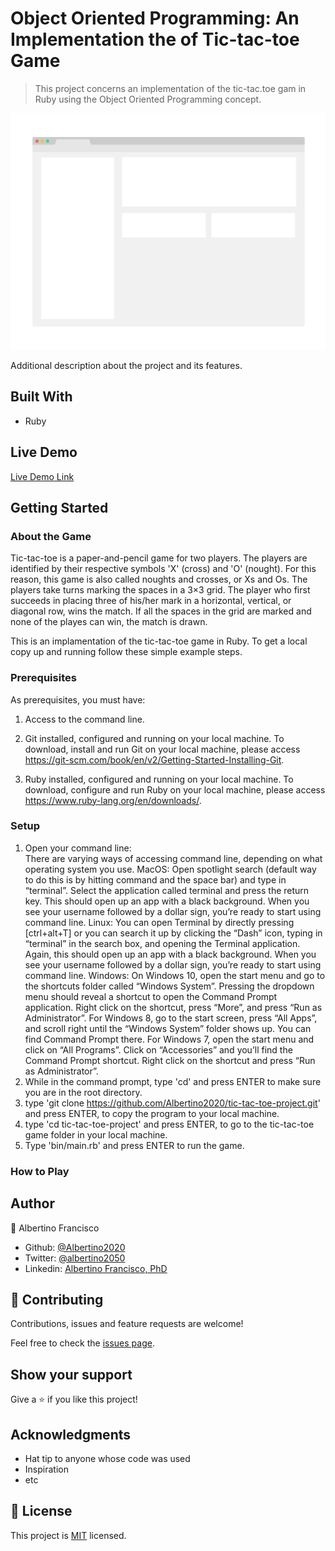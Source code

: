 # Object Oriented Programming: An Implementation the  of Tic-tac-toe Game

> This project concerns an implementation of the tic-tac.toe gam in Ruby using the Object Oriented Programming concept.

![screenshot](./app_screenshot.png)

Additional description about the project and its features.

## Built With

- Ruby

## Live Demo

[Live Demo Link](https://livedemo.com)


## Getting Started

### About the Game 

Tic-tac-toe is a paper-and-pencil game for two players.
The players are identified by their respective symbols 'X' (cross) and 'O' (nought).
For this reason, this game is also called noughts and crosses, or Xs and Os.
The players take turns marking the spaces in a 3×3 grid. 
The player who first succeeds in placing three of his/her mark in a horizontal, vertical, or diagonal row, wins the match.
If all the spaces in the grid are marked and none of the playes can win, the match is drawn.

This is an implamentation of the tic-tac-toe game in Ruby.
To get a local copy up and running follow these simple example steps.

### Prerequisites
As prerequisites, you must have:
1. Access to the command line. 
2. Git installed, configured and running on your local machine.
To download, install and run Git on your local machine, please access https://git-scm.com/book/en/v2/Getting-Started-Installing-Git.

3. Ruby installed, configured and running on your local machine. 
To download, configure and run Ruby on your local machine, please access https://www.ruby-lang.org/en/downloads/.

### Setup
1. Open your command line:  
   There are varying ways of accessing command line, depending on what operating system you use.
    MacOS: 
        Open spotlight search (default way to do this is by hitting command and the space bar) and type in “terminal”. Select the application called terminal and press the return key. This should open up an app with a black background. When you see your username followed by a dollar sign, you’re ready to start using command line.
    Linux: 
        You can open Terminal by directly pressing [ctrl+alt+T] or you can search it up by clicking the “Dash” icon, typing in “terminal” in the search box, and opening the Terminal application. Again, this should open up an app with a black background. When you see your username followed by a dollar sign, you’re ready to start using command line.
    Windows: 
        On Windows 10, open the start menu and go to the shortcuts folder called “Windows System”. Pressing the dropdown menu should reveal a shortcut to open the Command Prompt application. Right click on the shortcut, press “More”, and press “Run as Administrator”. For Windows 8, go to the start screen, press “All Apps”, and scroll right until the “Windows System” folder shows up. You can find Command Prompt there. For Windows 7, open the start menu and click on “All Programs”. Click on “Accessories” and you’ll find the Command Prompt shortcut. Right click on the shortcut and press “Run as Administrator”.
2. While in the command prompt, type 'cd' and press ENTER to make sure you are in the root directory. 
3. type 'git clone https://github.com/Albertino2020/tic-tac-toe-project.git' and press ENTER, to copy the program to your local machine.
4. type 'cd tic-tac-toe-project' and  press ENTER, to go to the tic-tac-toe game folder in your local machine.
5. Type 'bin/main.rb' and press ENTER to run the game.
### How to Play


## Author

👤 Albertino Francisco

- Github: [@Albertino2020](https://github.com/Albertino2020)
- Twitter: [@albertino2050](https://twitter.com/albertino2050)
- Linkedin: [Albertino Francisco, PhD](https://linkedin.com/linkedinhandle)


## 🤝 Contributing

Contributions, issues and feature requests are welcome!

Feel free to check the [issues page](issues/).

## Show your support

Give a ⭐️ if you like this project!

## Acknowledgments

- Hat tip to anyone whose code was used
- Inspiration
- etc

## 📝 License

This project is [MIT](lic.url) licensed.
